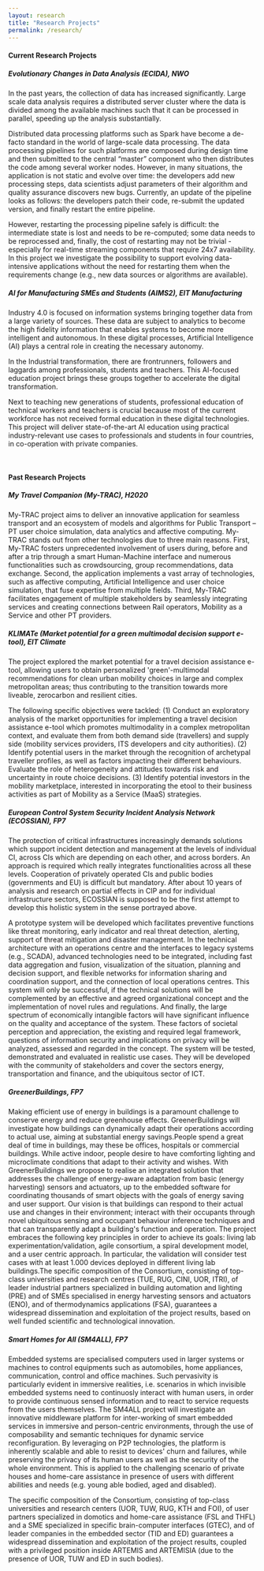 ```yaml
---
layout: research
title: "Research Projects"
permalink: /research/
---
```


<h4 class="fw-bold border-bottom pb-3 mb-5">Current Research Projects</h4>

##### **Evolutionary Changes in Data Analysis (ECIDA), NWO**

In the past years, the collection of data has increased significantly. Large scale data analysis requires a distributed server cluster where the data is divided among the available machines such that it can be processed in parallel, speeding up the analysis substantially.

Distributed data processing platforms such as Spark have become a de-facto standard in the world of large-scale data processing. The data processing pipelines for such platforms are composed during design time and then submitted to the central “master” component who then distributes the code among several worker nodes. However, in many situations, the application is not static and evolve over time: the developers add new processing steps, data scientists adjust parameters of their algorithm and quality assurance discovers new bugs. Currently, an update of the pipeline looks as follows: the developers patch their code, re-submit the updated version, and finally restart the entire pipeline.

However, restarting the processing pipeline safely is difficult: the intermediate state is lost and needs to be re-computed; some data needs to be reprocessed and, finally, the cost of restarting may not be trivial - especially for real-time streaming components that require 24x7 availability. In this project we investigate the possibility to support evolving data-intensive applications without the need for restarting them when the requirements change (e.g., new data sources or algorithms are available).

##### **AI for Manufacturing SMEs and Students (AIMS2), EIT Manufacturing** 

Industry 4.0 is focused on information systems bringing together data from a large variety of sources. These data are subject to analytics to become the high fidelity information that enables systems to become more intelligent and autonomous. In these digital processes, Artificial Intelligence (AI) plays a central role in creating the necessary autonomy.

In the Industrial transformation, there are frontrunners, followers and laggards among professionals, students and teachers. This AI-focused education project brings these groups together to accelerate the digital transformation.

Next to teaching new generations of students, professional education of technical workers and teachers is crucial because most of the current workforce has not received formal education in these digital technologies.
This project will deliver state-of-the-art AI education using practical industry-relevant use cases to professionals and students in four countries, in co-operation with private companies.

<br/>

<h4 class="fw-bold border-bottom pb-3 mb-5">Past Research Projects</h4>

##### **My Travel Companion (My-TRAC), H2020** 

My-TRAC project aims to deliver an innovative application for seamless transport and an ecosystem of models and algorithms for Public Transport – PT user choice simulation, data analytics and affective computing. My-TRAC stands out from other technologies due to three main reasons. First, My-TRAC fosters unprecedented involvement of users during, before and after a trip through a smart Human-Machine interface and numerous functionalities such as crowdsourcing, group recommendations, data exchange. Second, the application implements a vast array of technologies, such as affective computing, Artificial Intelligence and user choice simulation, that fuse expertise from multiple fields. Third, My-TRAC facilitates engagement of multiple stakeholders by seamlessly integrating services and creating connections between Rail operators, Mobility as a Service and other PT providers.

##### **KLIMATe (Market potential for a green multimodal decision support e-tool), EIT Climate** 

The project explored the market potential for a travel decision assistance e-tool, allowing users to obtain personalized 'green'-multimodal recommendations for clean urban mobility choices in large and complex metropolitan areas; thus contributing to the transition towards more liveable, zerocarbon and resilient cities.

The following specific objectives were tackled: (1) Conduct an exploratory analysis of the market opportunities for implementing a travel decision assistance e-tool which promotes multimodality in a complex metropolitan context, and evaluate them from both demand side (travellers) and supply side (mobility services providers, ITS developers and city authorities). (2) Identify potential users in the market through the recognition of archetypal traveller profiles, as well as factors impacting their different behaviours. Evaluate the role of heterogeneity and attitudes towards risk and uncertainty in route choice decisions. (3) Identify potential investors in the mobility marketplace, interested in incorporating the etool to their business activities as part of Mobility as a Service (MaaS) strategies.

##### **European Control System Security Incident Analysis Network (ECOSSIAN), FP7**

The protection of critical infrastructures increasingly demands solutions which support incident detection and management at the levels of individual CI, across CIs which are depending on each other, and across borders. An approach is required which really integrates functionalities across all these levels. Cooperation of privately operated CIs and public bodies (governments and EU) is difficult but mandatory. After about 10 years of analysis and research on partial effects in CIP and for individual infrastructure sectors, ECOSSIAN is supposed to be the first attempt to develop this holistic system in the sense portrayed above.

A prototype system will be developed which facilitates preventive functions like threat monitoring, early indicator and real threat detection, alerting, support of threat mitigation and disaster management. In the technical architecture with an operations centre and the interfaces to legacy systems (e.g., SCADA), advanced technologies need to be integrated, including fast data aggregation and fusion, visualization of the situation, planning and decision support, and flexible networks for information sharing and coordination support, and the connection of local operations centres. This system will only be successful, if the technical solutions will be complemented by an effective and agreed organizational concept and the implementation of novel rules and regulations. And finally, the large spectrum of economically intangible factors will have significant influence on the quality and acceptance of the system. These factors of societal perception and appreciation, the existing and required legal framework, questions of information security and implications on privacy will be analyzed, assessed and regarded in the concept. The system will be tested, demonstrated and evaluated in realistic use cases. They will be developed with the community of stakeholders and cover the sectors energy, transportation and finance, and the ubiquitous sector of ICT.

##### **GreenerBuildings, FP7**

Making efficient use of energy in buildings is a paramount challenge to conserve energy and reduce greenhouse effects. GreenerBuildings will investigate how buildings can dynamically adapt their operations according to actual use, aiming at substantial energy savings.People spend a great deal of time in buildings, may these be offices, hospitals or commercial buildings. While active indoor, people desire to have comforting lighting and microclimate conditions that adapt to their activity and wishes. With GreenerBuildings we propose to realise an integrated solution that addresses the challenge of energy-aware adaptation from basic (energy harvesting) sensors and actuators, up to the embedded software for coordinating thousands of smart objects with the goals of energy saving and user support. Our vision is that buildings can respond to their actual use and changes in their environment; interact with their occupants through novel ubiquitous sensing and occupant behaviour inference techniques and that can transparently adapt a building's function and operation. The project embraces the following key principles in order to achieve its goals: living lab experimentation/validation, agile consortium, a spiral development model, and a user centric approach. In particular, the validation will consider test cases with at least 1.000 devices deployed in different living lab buildings.The specific composition of the Consortium, consisting of top-class universities and research centres (TUE, RUG, CINI, UOR, ITRI), of leader industrial partners specialized in building automation and lighting (PRE) and of SMEs specialised in energy harvesting sensors and actuators (ENO), and of thermodynamics applications  (FSA), guarantees a widespread dissemination and exploitation of the project results, based on well funded scientific and technological innovation.

##### **Smart Homes for All (SM4ALL), FP7**

Embedded systems are specialised computers used in larger systems or machines to control equipments such as automobiles, home appliances, communication, control and office machines. Such pervasivity is particularly evident in immersive realities, i.e. scenarios in which invisible embedded systems need to continuosly interact with human users, in order to provide continuous sensed information and to react to service requests from the users themselves. The SM4ALL project will investigate an innovative middleware platform for inter-working of smart embedded services in immersive and person-centric environments, through the use of composability and semantic techniques for dynamic service reconfiguration. By leveraging on P2P technologies, the platform is inherently scalable and able to resist to devices' churn and failures, while preserving the privacy of its human users as well as the security of the whole environment. This is applied to the challenging scenario of private houses and home-care assistance in presence of users with different abilities and needs (e.g. young able bodied, aged and disabled).

The specific composition of the Consortium, consisting of top-class universities and research centers (UOR, TUW, RUG, KTH and FOI), of user partners specialized in domotics and home-care assistance (FSL and THFL) and a SME specialized in specific brain-computer interfaces (GTEC), and of leader companies in the embedded sector (TID and ED) guarantees a widespread dissemination and exploitation of the project results, coupled with a privileged position inside ARTEMIS and ARTEMISIA (due to the presence of UOR, TUW and ED in such bodies).
